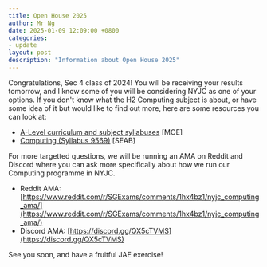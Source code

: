 ```yaml
---
title: Open House 2025
author: Mr Ng
date: 2025-01-09 12:09:00 +0800
categories:
- update
layout: post
description: "Information about Open House 2025"
---
```


Congratulations, Sec 4 class of 2024! You will be receiving your results tomorrow, and I know some of you will be considering NYJC as one of your options. If you don't know what the H2 Computing subject is about, or have some idea of it but would like to find out more, here are some resources you can look at:

- [A-Level curriculum and subject syllabuses](https://www.moe.gov.sg/post-secondary/a-level-curriculum-and-subject-syllabuses) [MOE]
- [Computing (Syllabus 9569)]([[https://www.seab.gov.sg/docs/default-source/national-examinations/syllabus/alevel/2025-a-level-syllabus/9569_y25_sy.pdf](https://www.seab.gov.sg/files/A%20Level%20Syllabus%20Sch%20Cddts/2026/9569_y26_sy.pdf)](https://www.seab.gov.sg/files/A%20Level%20Syllabus%20Sch%20Cddts/2026/9569_y26_sy.pdf)) [SEAB]

For more targetted questions, we will be running an AMA on Reddit and Discord where you can ask more specifically about how we run our Computing programme in NYJC.

- Reddit AMA: [https://www.reddit.com/r/SGExams/comments/1hx4bz1/nyjc_computing_ama/](https://www.reddit.com/r/SGExams/comments/1hx4bz1/nyjc_computing_ama/)
- Discord AMA: [https://discord.gg/QX5cTVMS](https://discord.gg/QX5cTVMS)

See you soon, and have a fruitful JAE exercise!
